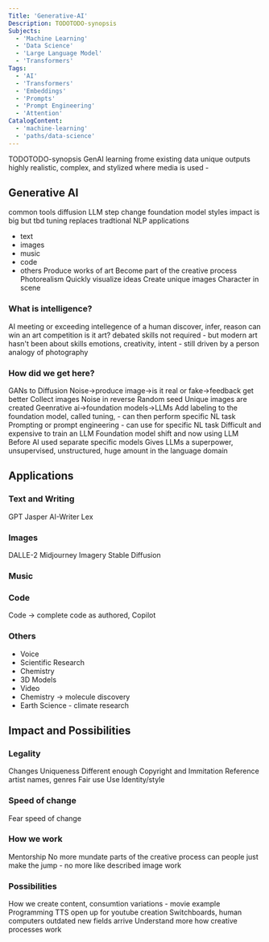 ```yaml
---
Title: 'Generative-AI'
Description: TODOTODO-synopsis
Subjects:
  - 'Machine Learning'
  - 'Data Science'
  - 'Large Language Model'
  - 'Transformers'
Tags:
  - 'AI'
  - 'Transformers'
  - 'Embeddings'
  - 'Prompts'
  - 'Prompt Engineering'
  - 'Attention'
CatalogContent:
  - 'machine-learning'
  - 'paths/data-science'
---
```


TODOTODO-synopsis
GenAI
learning frome existing data
unique outputs
highly realistic, complex, and stylized
where media is used -

## Generative AI

common tools
diffusion
LLM
step change
foundation model
styles
impact is big but tbd
tuning replaces tradtional NLP
applications

- text
- images
- music
- code
- others
  Produce works of art
  Become part of the creative process
  Photorealism
  Quickly visualize ideas
  Create unique images
  Character in scene

### What is intelligence?

AI meeting or exceeding intellegence of a human
discover, infer, reason
can win an art competition
is it art?
debated
skills not required - but modern art hasn't been about skills
emotions, creativity, intent - still driven by a person
analogy of photography

### How did we get here?

GANs to Diffusion
Noise->produce image->is it real or fake->feedback get better
Collect images
Noise in reverse
Random seed
Unique images are created
Geenrative ai->foundation models->LLMs
Add labeling to the foundation model, called tuning, - can then perform specific NL task
Prompting or prompt engineering - can use for specific NL task
Difficult and expensive to train an LLM
Foundation model shift and now using LLM
Before AI used separate specific models
Gives LLMs a superpower, unsupervised, unstructured, huge amount in the language domain

## Applications

### Text and Writing

GPT
Jasper
AI-Writer
Lex

### Images

DALLE-2
Midjourney
Imagery
Stable Diffusion

### Music

### Code

Code -> complete code as authored, Copilot

### Others

- Voice
- Scientific Research
- Chemistry
- 3D Models
- Video
- Chemistry -> molecule discovery
- Earth Science - climate research

## Impact and Possibilities

### Legality

Changes
Uniqueness
Different enough
Copyright and Immitation
Reference artist names, genres
Fair use
Use Identity/style

### Speed of change

Fear speed of change

### How we work

Mentorship
No more mundate parts of the creative process
can people just make the jump - no more like described image work

### Possibilities

How we create content, consumtion variations - movie example
Programming
TTS open up for youtube creation
Switchboards, human computers outdated new fields arrive
Understand more how creative processes work
